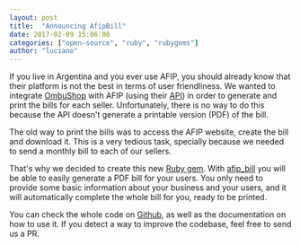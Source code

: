 ```yaml
---
layout: post
title:  "Announcing AfipBill"
date: 2017-02-09 15:06:00
categories: ["open-source", "ruby", "rubygems"]
author: "luciano"
---
```


If you live in Argentina and you ever use AFIP, you should already know that their platform is not the best in terms of user friendliness.
We wanted to integrate [OmbuShop](https://www.ombushop.com) with AFIP (using their [API](http://www.afip.gob.ar/ws)) in order to generate and print the bills for each seller. Unfortunately, there is no way to do this because the API doesn't generate a printable version (PDF) of the bill.

<!--more-->

The old way to print the bills was to access the AFIP website, create the bill and download it. This is a very tedious task, specially because we needed to send a monthly bill to each of our sellers.

That's why we decided to create this new [Ruby gem](https://rubygems.org/gems/afip_bill). With [afip_bill](https://github.com/ombulabs/afip_bill) you will be able to easily generate a PDF bill for your users. You only need to provide some basic information about your business and your users, and it will automatically complete the whole bill for you, ready to be printed.

You can check the whole code on [Github](https://github.com/ombulabs/afip_bill), as well as the documentation on how to use it.
If you detect a way to improve the codebase, feel free to send us a PR.

